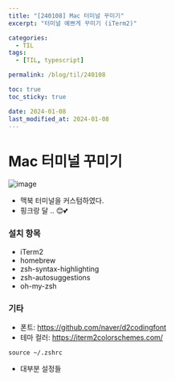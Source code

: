 ```yaml
---
title: "[240108] Mac 터미널 꾸미기"
excerpt: "터미널 예쁘게 꾸미기 (iTerm2)"

categories:
  - TIL
tags:
  - [TIL, typescript]

permalink: /blog/til/240108

toc: true
toc_sticky: true

date: 2024-01-08
last_modified_at: 2024-01-08
---
```


# Mac 터미널 꾸미기

![image](/assets/images/posts_img/til/240108-1.png)

- 맥북 터미널을 커스텀하였다.
- 핑크랑 달 .. 😊💕

### 설치 항목

- iTerm2
- homebrew
- zsh-syntax-highlighting
- zsh-autosuggestions
- oh-my-zsh

### 기타

- 폰트: https://github.com/naver/d2codingfont
- 테마 컬러: https://iterm2colorschemes.com/

```
source ~/.zshrc
```

- 대부분 설정들
